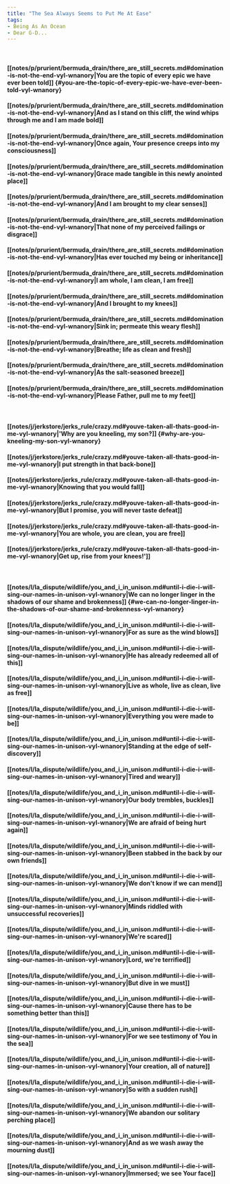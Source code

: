```yaml
---
title: "The Sea Always Seems to Put Me At Ease"
tags:
- Being As An Ocean
- Dear G-D...
---
```

&nbsp;
#### [[notes/p/prurient/bermuda_drain/there_are_still_secrets.md#domination-is-not-the-end-vyl-wnanory|You are the topic of every epic we have ever been told]] {#you-are-the-topic-of-every-epic-we-have-ever-been-told-vyl-wnanory}
#### [[notes/p/prurient/bermuda_drain/there_are_still_secrets.md#domination-is-not-the-end-vyl-wnanory|And as I stand on this cliff, the wind whips through me and I am made bold]]
#### [[notes/p/prurient/bermuda_drain/there_are_still_secrets.md#domination-is-not-the-end-vyl-wnanory|Once again, Your presence creeps into my consciousness]]
#### [[notes/p/prurient/bermuda_drain/there_are_still_secrets.md#domination-is-not-the-end-vyl-wnanory|Grace made tangible in this newly anointed place]]
#### [[notes/p/prurient/bermuda_drain/there_are_still_secrets.md#domination-is-not-the-end-vyl-wnanory|And I am brought to my clear senses]]
#### [[notes/p/prurient/bermuda_drain/there_are_still_secrets.md#domination-is-not-the-end-vyl-wnanory|That none of my perceived failings or disgrace]]
#### [[notes/p/prurient/bermuda_drain/there_are_still_secrets.md#domination-is-not-the-end-vyl-wnanory|Has ever touched my being or inheritance]]
#### [[notes/p/prurient/bermuda_drain/there_are_still_secrets.md#domination-is-not-the-end-vyl-wnanory|I am whole, I am clean, I am free]]
#### [[notes/p/prurient/bermuda_drain/there_are_still_secrets.md#domination-is-not-the-end-vyl-wnanory|And I brought to my knees]]
#### [[notes/p/prurient/bermuda_drain/there_are_still_secrets.md#domination-is-not-the-end-vyl-wnanory|Sink in; permeate this weary flesh]]
#### [[notes/p/prurient/bermuda_drain/there_are_still_secrets.md#domination-is-not-the-end-vyl-wnanory|Breathe; life as clean and fresh]]
#### [[notes/p/prurient/bermuda_drain/there_are_still_secrets.md#domination-is-not-the-end-vyl-wnanory|As the salt-seasoned breeze]]
#### [[notes/p/prurient/bermuda_drain/there_are_still_secrets.md#domination-is-not-the-end-vyl-wnanory|Please Father, pull me to my feet]]
&nbsp;
#### [[notes/j/jerkstore/jerks_rule/crazy.md#youve-taken-all-thats-good-in-me-vyl-wnanory|'Why are you kneeling, my son?]] {#why-are-you-kneeling-my-son-vyl-wnanory}
#### [[notes/j/jerkstore/jerks_rule/crazy.md#youve-taken-all-thats-good-in-me-vyl-wnanory|I put strength in that back-bone]]
#### [[notes/j/jerkstore/jerks_rule/crazy.md#youve-taken-all-thats-good-in-me-vyl-wnanory|Knowing that you would fall]]
#### [[notes/j/jerkstore/jerks_rule/crazy.md#youve-taken-all-thats-good-in-me-vyl-wnanory|But I promise, you will never taste defeat]]
#### [[notes/j/jerkstore/jerks_rule/crazy.md#youve-taken-all-thats-good-in-me-vyl-wnanory|You are whole, you are clean, you are free]]
#### [[notes/j/jerkstore/jerks_rule/crazy.md#youve-taken-all-thats-good-in-me-vyl-wnanory|Get up, rise from your knees!']]
&nbsp;
#### [[notes/l/la_dispute/wildlife/you_and_i_in_unison.md#until-i-die-i-will-sing-our-names-in-unison-vyl-wnanory|We can no longer linger in the shadows of our shame and brokenness]] {#we-can-no-longer-linger-in-the-shadows-of-our-shame-and-brokenness-vyl-wnanory}
#### [[notes/l/la_dispute/wildlife/you_and_i_in_unison.md#until-i-die-i-will-sing-our-names-in-unison-vyl-wnanory|For as sure as the wind blows]]
#### [[notes/l/la_dispute/wildlife/you_and_i_in_unison.md#until-i-die-i-will-sing-our-names-in-unison-vyl-wnanory|He has already redeemed all of this]]
#### [[notes/l/la_dispute/wildlife/you_and_i_in_unison.md#until-i-die-i-will-sing-our-names-in-unison-vyl-wnanory|Live as whole, live as clean, live as free]]
#### [[notes/l/la_dispute/wildlife/you_and_i_in_unison.md#until-i-die-i-will-sing-our-names-in-unison-vyl-wnanory|Everything you were made to be]]
#### [[notes/l/la_dispute/wildlife/you_and_i_in_unison.md#until-i-die-i-will-sing-our-names-in-unison-vyl-wnanory|Standing at the edge of self-discovery]]
#### [[notes/l/la_dispute/wildlife/you_and_i_in_unison.md#until-i-die-i-will-sing-our-names-in-unison-vyl-wnanory|Tired and weary]]
#### [[notes/l/la_dispute/wildlife/you_and_i_in_unison.md#until-i-die-i-will-sing-our-names-in-unison-vyl-wnanory|Our body trembles, buckles]]
#### [[notes/l/la_dispute/wildlife/you_and_i_in_unison.md#until-i-die-i-will-sing-our-names-in-unison-vyl-wnanory|We are afraid of being hurt again]]
#### [[notes/l/la_dispute/wildlife/you_and_i_in_unison.md#until-i-die-i-will-sing-our-names-in-unison-vyl-wnanory|Been stabbed in the back by our own friends]]
#### [[notes/l/la_dispute/wildlife/you_and_i_in_unison.md#until-i-die-i-will-sing-our-names-in-unison-vyl-wnanory|We don't know if we can mend]]
#### [[notes/l/la_dispute/wildlife/you_and_i_in_unison.md#until-i-die-i-will-sing-our-names-in-unison-vyl-wnanory|Minds riddled with unsuccessful recoveries]]
#### [[notes/l/la_dispute/wildlife/you_and_i_in_unison.md#until-i-die-i-will-sing-our-names-in-unison-vyl-wnanory|We're scared]]
#### [[notes/l/la_dispute/wildlife/you_and_i_in_unison.md#until-i-die-i-will-sing-our-names-in-unison-vyl-wnanory|Lord, we're terrified]]
#### [[notes/l/la_dispute/wildlife/you_and_i_in_unison.md#until-i-die-i-will-sing-our-names-in-unison-vyl-wnanory|But dive in we must]]
#### [[notes/l/la_dispute/wildlife/you_and_i_in_unison.md#until-i-die-i-will-sing-our-names-in-unison-vyl-wnanory|Cause there has to be something better than this]]
#### [[notes/l/la_dispute/wildlife/you_and_i_in_unison.md#until-i-die-i-will-sing-our-names-in-unison-vyl-wnanory|For we see testimony of You in the sea]]
#### [[notes/l/la_dispute/wildlife/you_and_i_in_unison.md#until-i-die-i-will-sing-our-names-in-unison-vyl-wnanory|Your creation, all of nature]]
#### [[notes/l/la_dispute/wildlife/you_and_i_in_unison.md#until-i-die-i-will-sing-our-names-in-unison-vyl-wnanory|So with a sudden rush]]
#### [[notes/l/la_dispute/wildlife/you_and_i_in_unison.md#until-i-die-i-will-sing-our-names-in-unison-vyl-wnanory|We abandon our solitary perching place]]
#### [[notes/l/la_dispute/wildlife/you_and_i_in_unison.md#until-i-die-i-will-sing-our-names-in-unison-vyl-wnanory|And as we wash away the mourning dust]]
#### [[notes/l/la_dispute/wildlife/you_and_i_in_unison.md#until-i-die-i-will-sing-our-names-in-unison-vyl-wnanory|Immersed; we see Your face]]
